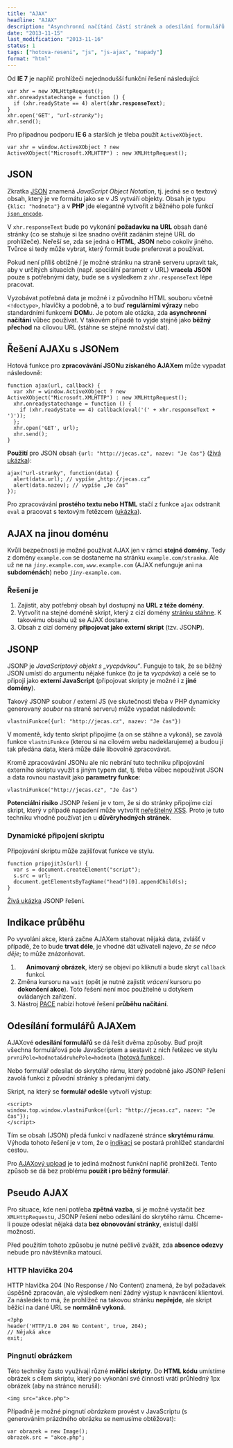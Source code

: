 ```yaml
---
title: "AJAX"
headline: "AJAX"
description: "Asynchronní načítání částí stránek a odesílání formulářů bez obnovení celé stránky."
date: "2013-11-15"
last_modification: "2013-11-16"
status: 1
tags: ["hotova-reseni", "js", "js-ajax", "napady"]
format: "html"
---
```


<p>Od <b>IE 7</b> je napříč prohlížeči nejednodušší funkční řešení následující:</p>
<pre><code>var xhr = new XMLHttpRequest();
xhr.onreadystatechange = function () {
  if (xhr.readyState == 4) alert(<b>xhr.responseText</b>);
}
xhr.open('GET', "<i>url-stranky</i>");
xhr.send();</code></pre>







<p>Pro případnou podporu <b>IE 6</b> a starších je třeba použít <code>ActiveXObject</code>.</p>

<pre><code>var xhr = window.ActiveXObject ? new ActiveXObject("Microsoft.XMLHTTP") : new XMLHttpRequest();</code></pre>




<h2 id="json">JSON</h2>

<p>Zkratka <a href="/json">JSON</a> znamená <i>JavaScript Object Notation</i>, tj. jedná se o textový obsah, který je ve formátu jako se v JS vytváří objekty. Obsah je typu <code>{klic: "hodnota"}</code> a v <b>PHP</b> jde elegantně vytvořit z běžného pole funkcí <a href="http://php.net/json_encode"><code>json_encode</code></a>.</p>

<p>V <code>xhr.responseText</code> bude po vykonání <b>požadavku na URL</b> obsah dané stránky (co se stahuje si lze snadno ověřit zadáním stejné URL do prohlížeče). Neřeší se, zda se jedná o <b>HTML</b>, <b>JSON</b> nebo cokoliv jiného. Tvůrce si tedy může vybrat, který formát bude preferovat a používat.</p>

<p>Pokud není příliš obtížné / je možné stránku na straně serveru upravit tak, aby v určitých situacích (např. speciální parametr v URL) <b>vracela JSON</b> pouze s potřebnými daty, bude se s výsledkem z <code>xhr.responseText</code> lépe pracovat.</p>

<p>Vyzobávat potřebná data je možné i z původního HTML souboru včetně <code>&lt;!doctype></code>, hlavičky a podobně, a to buď <b>regulárními výrazy</b> nebo standardními funkcemi <b>DOM</b>u. Je potom ale otázka, zda <b>asynchronní načítání</b> vůbec používat. V takovém případě to  vyjde stejně jako <b>běžný přechod</b> na cílovou URL (stáhne se stejné množství dat).</p>

<h2 id="ajax-json">Řešení AJAXu s JSONem</h2>
<p>Hotová funkce pro <b>zpracovávání JSONu získaného AJAXem</b> může vypadat následovně:</p>
<pre><code>function ajax(url, callback) {
  var xhr = window.ActiveXObject ? new ActiveXObject("Microsoft.XMLHTTP") : new XMLHttpRequest();
  xhr.onreadystatechange = function () {
    if (xhr.readyState == 4) callback(eval('(' + xhr.responseText + ')'));
  };
  xhr.open('GET', url);
  xhr.send();
}</code></pre>

<p><b>Použití</b> pro JSON obsah <code>{url: "http://jecas.cz", nazev: "Je čas"}</code> (<a href="https://kod.djpw.cz/cir">živá ukázka</a>):</p>
<pre><code>ajax("url-stranky", function(data) {
  alert(data.url); // vypíše „http://jecas.cz“
  alert(data.nazev); // vypíše „Je čas“
});</code></pre>

<p>Pro zpracovávání <b>prostého textu nebo HTML</b> stačí z funkce <code>ajax</code> odstranit <code>eval</code> a pracovat s textovým řetězcem (<a href="https://kod.djpw.cz/eir">ukázka</a>).</p>

<h2 id="jina-domena">AJAX na jinou doménu</h2>
<p>Kvůli bezpečnosti je možné používat AJAX jen v rámci <b>stejné domény</b>. Tedy z domény <code>example.com</code> se dostaneme na stránku <code>example.com/stranka</code>. Ale už ne na <code><i>jiny.</i>example.com</code>, <code><i>www.</i>example.com</code> (AJAX nefunguje ani na <b>subdoménách</b>) nebo <code><i>jiny-</i>example.com</code>.</p>

<h3>Řešení je</h3>
<ol>
  <li>Zajistit, aby potřebný obsah byl dostupný na <b>URL z téže domény</b>.</li>
  <li>Vytvořit na stejné doméně skript, který z cizí domény <a href="/stazeni-stranky">stránku stáhne</a>. K takovému obsahu už se AJAX dostane.</li>
  <li>Obsah z cizí domény <b>připojovat jako externí skript</b> (tzv. JSON<b>P</b>).</li>
</ol>

<h2 id="jsonp">JSONP</h2>
<p>JSONP je <i>JavaScriptový objekt s „vycpávkou“</i>. Funguje to tak, že se běžný JSON umístí do argumentu nějaké funkce (to je ta <i>vycpávka</i>) a celé se to připojí jako <b>externí JavaScript</b> (připojovat skripty je možné i z <b>jiné domény</b>).</p>
<p>Takový JSONP soubor / externí JS (ve skutečnosti třeba v PHP dynamicky generovaný <i>soubor</i> na straně serveru) může vypadat následovně:</p>
<pre><code>vlastniFunkce({url: "http://jecas.cz", nazev: "Je čas"})</code></pre>

<p>V momentě, kdy tento skript připojíme (a on se stáhne a vykoná), se zavolá funkce <code>vlastniFunkce</code> (kterou si na cílovém webu nadeklarujeme) a budou jí tak předána data, která může dále libovolně zpracovávat.</p>

<p>Kromě zpracovávání JSONu ale nic nebrání tuto techniku připojování externího skriptu využít s jiným typem dat, tj. třeba vůbec nepoužívat JSON a data rovnou nastavit jako <b>parametry funkce</b>:</p>
<pre><code>vlastniFunkce("http://jecas.cz", "Je čas")</code></pre>

<p><b>Potenciální risiko</b> JSONP řešení je v tom, že si do stránky připojíme cizí skript, který v případě napadení může vytvořit <a href="/bezpecnost#xss">neřešitelný XSS</a>. Proto je tuto techniku vhodné používat jen u <b>důvěryhodných stránek</b>.</p>

<h3 id="pripojeni-skriptu">Dynamické připojení skriptu</h3>
<p>Připojování skriptu může zajišťovat funkce ve stylu.</p>
<pre><code>function pripojitJs(url) {
  var s = document.createElement("script");
  s.src = url;
  document.getElementsByTagName("head")[0].appendChild(s);
}
</code></pre>
<p><a href="https://kod.djpw.cz/elr">Živá ukázka</a> JSONP řešení.</p>

<h2 id="indikace">Indikace průběhu</h2>
<p>Po vyvolání akce, která začne AJAXem stahovat nějaká data, zvlášť v případě, že to bude <b>trvat déle</b>, je vhodné dát uživateli najevo, <i>že se něco děje</i>; to může znázorňovat.</p>

<ol>
  <li style="background: url(/files/ajax/ajax-loading.gif) left center no-repeat; padding-left: 20px"><b>Animovaný obrázek</b>, který se objeví po kliknutí a bude skryt <code>callback</code> funkcí.</li>
  <li style="cursor: wait">Změna kursoru na <code>wait</code> (opět je nutné zajistit <i>vrácení</i> kursoru po <b>dokončení akce</b>). Toto řešení není moc použitelné u dotykem ovládaných zařízení.</li>
  <li>Nástroj <a href="http://github.hubspot.com/pace/docs/welcome/">PACE</a> nabízí hotové řešení <b>průběhu načítání</b>.</li>
</ol>

<h2 id="formulare">Odesílání formulářů AJAXem</h2>
<p>AJAXové <b>odesílání formulářů</b> se dá řešit dvěma způsoby. Buď projít všechna formulářová pole JavaScriptem a sestavit z nich řetězec ve stylu <code>prvniPole=hodnota&amp;druhePole=hodnota</code> (<a href="http://php.vrana.cz/odeslani-formulare-pres-ajax.php">hotová funkce</a>).</p>

<p>Nebo formulář odesílat do skrytého rámu, který podobně jako JSONP řešení zavolá funkci z původní stránky s předanými daty.</p>

<p>Skript, na který se <b>formulář odešle</b> vytvoří výstup:</p>
<pre><code>&lt;script>
window.top.window.vlastniFunkce({url: "http://jecas.cz", nazev: "Je čas"});
&lt;/script></code></pre>

<p>Tím se obsah (JSON) předá funkci v nadřazené stránce <b>skrytému rámu</b>. Výhoda tohoto řešení je v tom, že o <a href="#indikace">indikaci</a> se postará prohlížeč standardní cestou.</p>

<p>Pro <a href="/upload-bez-refreshe">AJAXový upload</a> je to jediná možnost funkční napříč prohlížeči. Tento způsob se dá bez problému <b>použít i pro běžný formulář</b>.</p>

<h2 id="pseudo-ajax">Pseudo AJAX</h2>
<p>Pro situace, kde není potřeba <b>zpětná vazba</b>, si je možné vystačit bez <code>XMLHttpRequest</code>u, JSONP řešení nebo odesílání do skrytého rámu. Chceme-li pouze odeslat nějaká data <b>bez obnovování stránky</b>, existují další možnosti.</p>

<p>Před použitím tohoto způsobu je nutné pečlivě zvážit, zda <b>absence odezvy</b> nebude pro návštěvníka matoucí.</p>

<h3 id="hlavicka-204">HTTP hlavička 204</h3>
<p>HTTP hlavička 204 (No Response / No Content) znamená, že byl požadavek úspěšně zpracován, ale výsledkem není žádný výstup k navrácení klientovi. Za následek to má, že prohlížeč na takovou stránku <b>nepřejde</b>, ale skript běžící na dané URL se <b>normálně vykoná</b>.</p>

<pre><code>&lt;?php
header('HTTP/1.0 204 No Content', true, 204);
// Nějaká akce
exit;</code></pre>

<h3 id="pingnout">Pingnutí obrázkem</h3>
<p>Této techniky často využívají různé <b>měřicí skripty</b>. Do <b>HTML kódu</b> umístíme obrázek s cílem skriptu, který po vykonání své činnosti vrátí průhledný 1px obrázek (aby na stránce nerušil):</p>
<pre><code>&lt;img src="akce.php"></code></pre>
<p>Případně je možné  pingnutí <i>obrázkem</i> provést v JavaScriptu (s generováním prázdného obrázku se nemusíme obtěžovat):</p>
<pre><code>var obrazek = new Image();
obrazek.src = "akce.php";</code></pre>